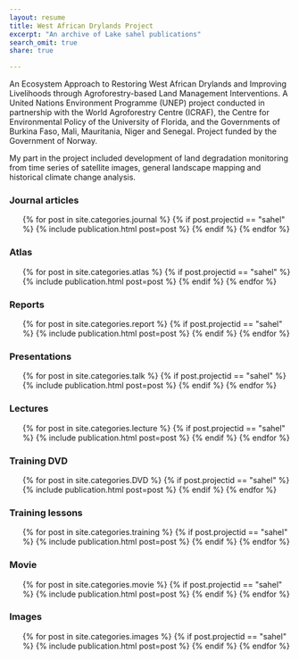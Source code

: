 ```yaml
---
layout: resume
title: West African Drylands Project
excerpt: "An archive of Lake sahel publications"
search_omit: true
share: true

---
```


An Ecosystem Approach to Restoring West African Drylands and Improving Livelihoods through Agroforestry-based Land Management Interventions. A United Nations Environment Programme (UNEP) project conducted in partnership with the World Agroforestry Centre (ICRAF), the Centre for Environmental Policy of the University of Florida, and the Governments of Burkina Faso, Mali, Mauritania, Niger and Senegal. Project funded by the Government of Norway.

My part in the project included development of land degradation monitoring from time series of satellite images, general landscape mapping and historical climate change analysis.

### Journal articles

<ul class="post-list">
{% for post in site.categories.journal %}
  {% if post.projectid == "sahel" %}
    {% include publication.html post=post %}
  {% endif %}
{% endfor %}
</ul>

### Atlas

<ul class="post-list">
{% for post in site.categories.atlas %}
  {% if post.projectid == "sahel" %}
    {% include publication.html post=post %}
  {% endif %}
{% endfor %}
</ul>

### Reports

<ul class="post-list">
{% for post in site.categories.report %}
  {% if post.projectid == "sahel" %}
    {% include publication.html post=post %}
  {% endif %}
{% endfor %}
</ul>

### Presentations

<ul class="post-list">
{% for post in site.categories.talk %}
  {% if post.projectid == "sahel" %}
    {% include publication.html post=post %}
  {% endif %}
{% endfor %}
</ul>

### Lectures

<ul class="post-list">
{% for post in site.categories.lecture %}
  {% if post.projectid == "sahel" %}
    {% include publication.html post=post %}
  {% endif %}
{% endfor %}
</ul>


### Training DVD

<ul class="post-list">
{% for post in site.categories.DVD %}
  {% if post.projectid == "sahel" %}
    {% include publication.html post=post %}
  {% endif %}
{% endfor %}
</ul>

### Training lessons

<ul class="post-list">
{% for post in site.categories.training %}
  {% if post.projectid == "sahel" %}
    {% include publication.html post=post %}
  {% endif %}
{% endfor %}
</ul>

### Movie

<ul class="post-list">
{% for post in site.categories.movie %}
  {% if post.projectid == "sahel" %}
    {% include publication.html post=post %}
  {% endif %}
{% endfor %}
</ul>

### Images

<ul class="post-list">
{% for post in site.categories.images %}
  {% if post.projectid == "sahel" %}
    {% include publication.html post=post %}
  {% endif %}
{% endfor %}
</ul>
